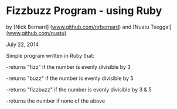 Fizzbuzz Program - using Ruby
=============================

by [Nick Bernard] (www.github.com/nrbernard) and [Nuatu Tseggai] (www.github.com/nuatu)

July 22, 2014

Simple program written in Ruby that: 

-returns "fizz" if the number is evenly divisible by 3

-returns "buzz" if the number is evenly divisible by 5

-returns "fizzbuzz" if the number is evenly divisible by 3 & 5

-returns the number if none of the above 


